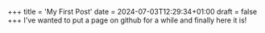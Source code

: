 +++
title = 'My First Post'
date = 2024-07-03T12:29:34+01:00
draft = false
+++
I've wanted to put a page on github for a while and finally here it is!